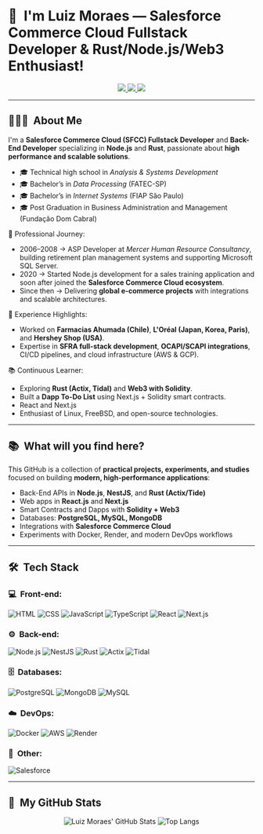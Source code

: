 <h1>👋 &nbsp;I'm Luiz Moraes — Salesforce Commerce Cloud Fullstack Developer & Rust/Node.js/Web3 Enthusiast!</h1>

<p align="center">
  <a href="https://www.linkedin.com/in/ldiegomoraes">
    <img src="https://img.shields.io/badge/-LinkedIn-0077B5?style=flat-square&logo=linkedin&logoColor=white"/>
  </a>
  <a href="https://github.com/luizmoraesim">
    <img src="https://img.shields.io/badge/-GitHub-181717?style=flat-square&logo=github&logoColor=white"/>
  </a>
  <a href="mailto:luizmoraesim@gmail.com"><img src="https://img.shields.io/badge/-Send%20Me%20a%20Message-D14836?style=flat-square&logo=Gmail&logoColor=white"/></a>
  
</p>

---

<h2> 👨🏻‍💻 &nbsp;About Me </h2>

I'm a **Salesforce Commerce Cloud (SFCC) Fullstack Developer** and **Back-End Developer** specializing in **Node.js** and **Rust**, passionate about **high performance and scalable solutions**.

- 🎓 Technical high school in *Analysis & Systems Development*  
- 🎓 Bachelor’s in *Data Processing* (FATEC-SP)  
- 🎓 Bachelor’s in *Internet Systems* (FIAP São Paulo)
- 🎓 Post Graduation in Business Administration and Management (Fundação Dom Cabral)

💼 Professional Journey:  
- 2006–2008 → ASP Developer at *Mercer Human Resource Consultancy*, building retirement plan management systems and supporting Microsoft SQL Server.  
- 2020 → Started Node.js development for a sales training application and soon after joined the **Salesforce Commerce Cloud ecosystem**.  
- Since then → Delivering **global e-commerce projects** with integrations and scalable architectures.  

🚀 Experience Highlights:  
- Worked on **Farmacias Ahumada (Chile)**, **L'Oréal (Japan, Korea, Paris)**, and **Hershey Shop (USA)**.  
- Expertise in **SFRA full-stack development**, **OCAPI/SCAPI integrations**, CI/CD pipelines, and cloud infrastructure (AWS & GCP).  

📚 Continuous Learner:  
- Exploring **Rust (Actix, Tidal)** and **Web3 with Solidity**.  
- Built a **Dapp To-Do List** using Next.js + Solidity smart contracts.
- React and Next.js 
- Enthusiast of Linux, FreeBSD, and open-source technologies.  

---

<h2> 📚 &nbsp;What will you find here?</h2>

This GitHub is a collection of **practical projects, experiments, and studies** focused on building **modern, high-performance applications**:

- Back-End APIs in **Node.js**, **NestJS**, and **Rust (Actix/Tide)**  
- Web apps in **React.js** and **Next.js**  
- Smart Contracts and Dapps with **Solidity + Web3**  
- Databases: **PostgreSQL, MySQL, MongoDB**  
- Integrations with **Salesforce Commerce Cloud**  
- Experiments with Docker, Render, and modern DevOps workflows  

---

<h2> 🛠 &nbsp;Tech Stack</h2>

<h3>💻 &nbsp;Front-end:</h3>

![HTML](https://img.shields.io/badge/-HTML-333333?style=flat&logo=HTML5)
![CSS](https://img.shields.io/badge/-CSS-333333?style=flat&logo=CSS3&logoColor=1572B6)
![JavaScript](https://img.shields.io/badge/-JavaScript-333333?style=flat&logo=javascript)
![TypeScript](https://img.shields.io/badge/-TypeScript-333333?style=flat&logo=typescript&logoColor=2D79C7)
![React](https://img.shields.io/badge/-React-333333?style=flat&logo=react)
![Next.js](https://img.shields.io/badge/-Next.js-333333?style=flat&logo=next.js)

<h3>⚙️ &nbsp;Back-end:</h3>

![Node.js](https://img.shields.io/badge/-Node.js-333333?style=flat&logo=node.js)
![NestJS](https://img.shields.io/badge/-NestJS-333333?style=flat&logo=nestjs&logoColor=E535AB)
![Rust](https://img.shields.io/badge/-Rust-333333?style=flat&logo=rust)
![Actix](https://img.shields.io/badge/-Actix-333333?style=flat&logo=rust)
![Tidal](https://img.shields.io/badge/-Tide-333333?style=flat&logo=rust)

<h3>🗄 &nbsp;Databases:</h3>

![PostgreSQL](https://img.shields.io/badge/-PostgreSQL-333333?style=flat&logo=postgresql)
![MongoDB](https://img.shields.io/badge/-MongoDB-333333?style=flat&logo=mongodb)
![MySQL](https://img.shields.io/badge/-MySQL-333333?style=flat&logo=mysql)

<h3>☁️ &nbsp;DevOps:</h3>

![Docker](https://img.shields.io/badge/-Docker-333333?style=flat&logo=docker)
![AWS](https://img.shields.io/badge/-AWS-333333?style=flat&logo=amazon-aws)
![Render](https://img.shields.io/badge/-Render-333333?style=flat&logo=render)

<h3>🔗 &nbsp;Other:</h3>

![Salesforce](https://img.shields.io/badge/-Salesforce%20Commerce%20Cloud-333333?style=flat&logo=salesforce)

---

<h2>🚀 &nbsp;My GitHub Stats</h2>

<p align="center">
  <img src="https://github-readme-stats.vercel.app/api?username=luizmoraesim&show_icons=true&theme=shadow_green" alt="Luiz Moraes' GitHub Stats"/>
  <img src="https://github-readme-stats.vercel.app/api/top-langs/?username=luizmoraesim&layout=compact&theme=shadow_green" alt="Top Langs"/>
</p>
